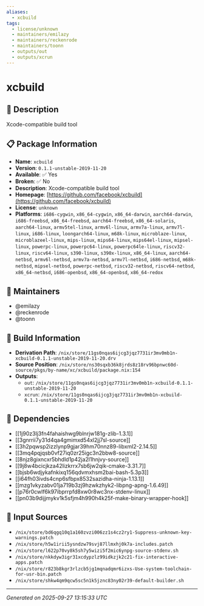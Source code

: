 ```yaml
---
aliases:
  - xcbuild
tags:
  - license/unknown
  - maintainers/emilazy
  - maintainers/reckenrode
  - maintainers/toonn
  - outputs/out
  - outputs/xcrun
---
```


# xcbuild

## 📝 Description

Xcode-compatible build tool

## 📋 Package Information

- **Name**: `xcbuild`
- **Version**: `0.1.1-unstable-2019-11-20`
- **Available**: ✅ Yes
- **Broken**: ✅ No
- **Description**: Xcode-compatible build tool
- **Homepage**: [https://github.com/facebook/xcbuild](https://github.com/facebook/xcbuild)
- **License**: `unknown`
- **Platforms**: `i686-cygwin`, `x86_64-cygwin`, `x86_64-darwin`, `aarch64-darwin`, `i686-freebsd`, `x86_64-freebsd`, `aarch64-freebsd`, `x86_64-solaris`, `aarch64-linux`, `armv5tel-linux`, `armv6l-linux`, `armv7a-linux`, `armv7l-linux`, `i686-linux`, `loongarch64-linux`, `m68k-linux`, `microblaze-linux`, `microblazeel-linux`, `mips-linux`, `mips64-linux`, `mips64el-linux`, `mipsel-linux`, `powerpc-linux`, `powerpc64-linux`, `powerpc64le-linux`, `riscv32-linux`, `riscv64-linux`, `s390-linux`, `s390x-linux`, `x86_64-linux`, `aarch64-netbsd`, `armv6l-netbsd`, `armv7a-netbsd`, `armv7l-netbsd`, `i686-netbsd`, `m68k-netbsd`, `mipsel-netbsd`, `powerpc-netbsd`, `riscv32-netbsd`, `riscv64-netbsd`, `x86_64-netbsd`, `i686-openbsd`, `x86_64-openbsd`, `x86_64-redox`
## 👥 Maintainers

- @emilazy
- @reckenrode
- @toonn


## 🔧 Build Information

- **Derivation Path**: `/nix/store/11gs0nqas6ijcg3jqz7731ir3mv0mb1n-xcbuild-0.1.1-unstable-2019-11-20.drv`
- **Source Position**: `/nix/store/ns30sqxb36k8jrds8z18rv96bpnwc60d-source/pkgs/by-name/xc/xcbuild/package.nix:154`
- **Outputs**:
  - `out`:  `/nix/store/11gs0nqas6ijcg3jqz7731ir3mv0mb1n-xcbuild-0.1.1-unstable-2019-11-20`
  - `xcrun`:  `/nix/store/11gs0nqas6ijcg3jqz7731ir3mv0mb1n-xcbuild-0.1.1-unstable-2019-11-20`

## 🔗 Dependencies

- [[1j90z3lj3fn4fahaishwg9blnrjw181g-zlib-1.3.1]]
- [[3gnrrii7y31d4qa4gmimxd54xl2jj7sl-source]]
- [[3h2pqwsp2izzlynp9gjar39hm70nnz89-libxml2-2.14.5]]
- [[3mq4pqjqsb0vf27iq0zr25igc3n2bbw8-source]]
- [[8njz8gixncxr5bhdld1p42ja2l1hnjvy-source]]
- [[9j8w4bcicjkza42lizkrrx7sb6jw2qik-cmake-3.31.7]]
- [[bjsb6wdjykafnkixq156qdvmxhsm2bai-bash-5.3p3]]
- [[i64fh03ivds4cnp6sfbpx8532sazidha-ninja-1.13.1]]
- [[mzg1vkyzabv01ja719b3zj9hzwkzhyk2-libpng-apng-1.6.49]]
- [[p76r0cwlf6k97ibprrpfd8xw0r8wc3nx-stdenv-linux]]
- [[pn03b9dijjmykv1k5sfjm4h990h4k25f-make-binary-wrapper-hook]]

## 📁 Input Sources

- `/nix/store/bd6qgq10q1a160zvzi006zz1s4cz2ry1-Suppress-unknown-key-warnings.patch`
- `/nix/store/h5w1irii5ysndzw79svj87llmxhj0k7a-includes.patch`
- `/nix/store/l622p70vy8k5sh7y5wizi5f2mic6ynpg-source-stdenv.sh`
- `/nix/store/nkkdyw3igr31xcdypzlz99idkzjk2c21-fix-interactive-apps.patch`
- `/nix/store/r823b8kgr3rlzcb5jg1mqnadqmr6izxs-Use-system-toolchain-for-usr-bin.patch`
- `/nix/store/shkw4qm9qcw5sc5n1k5jznc83ny02r39-default-builder.sh`

---
*Generated on 2025-09-27 13:15:33 UTC*
